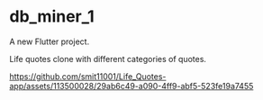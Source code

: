 # db_miner_1

A new Flutter project.

Life quotes clone with different categories of quotes.



https://github.com/smit11001/Life_Quotes-app/assets/113500028/29ab6c49-a090-4ff9-abf5-523fe19a7455

